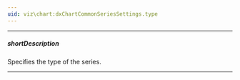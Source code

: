 ```yaml
---
uid: viz\chart:dxChartCommonSeriesSettings.type
---
```

---
##### shortDescription
Specifies the type of the series.

---
<!--
The series type determines the distinctive look of the series. Depending on the nature of data, one series type may be preferable over another. To choose which series type serves your visualization purposes best, visit the [Series Types](/api-reference/10%20UI%20Components/dxChart/5%20Series%20Types '/Documentation/ApiReference/UI_Components/dxChart/Series_Types/') documentation section.

-->